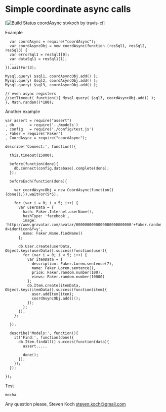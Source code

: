 # Simple coordinate async calls


[![Build Status coordAsync stvkoch by travis-ci](https://api.travis-ci.org/stvkoch/coordAsync.png)]



Example
	
      var coordAsync = require("coordAsync");
      var coordAsyncObj = new coordAsync(function (resSql1, resSql2, resSql3) {
      var errorSql1 = resSql1[0];
      var dataSql1 = resSql1[1];
      ...
    }).waitFor(3);

    Mysql.query( $sql1, coordAsyncObj.add() );
    Mysql.query( $sql2, coordAsyncObj.add() );
    Mysql.query( $sql3, coordAsyncObj.add() );

    // even async registers
    //setTimeout( function(){ Mysql.query( $sql3, coordAsyncObj.add() ); }, Math.random()*100);


Another example

    var assert = require("assert")
    , db       = require('../models')
    , config   = require('./config/test.js')
    , Faker = require('Faker')
    , CoordAsync = require("coordAsync");

    describe('Connect:', function(){

      this.timeout(15000);

      before(function(done){
        db.connect(config.database).complete(done);
      });

      beforeEach(function(done){

        var coordAsyncObj = new CoordAsync(function(){done();}).waitFor(5*5);

        for (var i = 0; i < 5; i++) {
          var userData = {
            hash: Faker.Internet.userName(),
            hashType: 'facebook',
            image: 'http://www.gravatar.com/avatar/0000000000000000000000000'+Faker.random.number(1000000)+'?d=identicon&f=y',
            name: Faker.Name.findName()
          };

          db.User.create(userData, Object.keys(userData)).success(function(user){
            for (var i = 0; i < 5; i++) {
              var itemData = {
                description: Faker.Lorem.sentence(7),
                name: Faker.Lorem.sentence(),
                price: Faker.random.number(100),
                views: Faker.random.number(10000)
              };
              db.Item.create(itemData, Object.keys(itemData)).success(function(item){
                user.addItem(item);
                coordAsyncObj.add()();
              });
            };
          });
        };

      });

      describe('Models:', function(){
        it('Find:', function(done){
          db.Item.findAll().success(function(data){
            assert.....

            done();
          });
        });
      });

    });





Test
	
	mocha

Any question please, Steven Koch <steven.koch@gmail.com>
